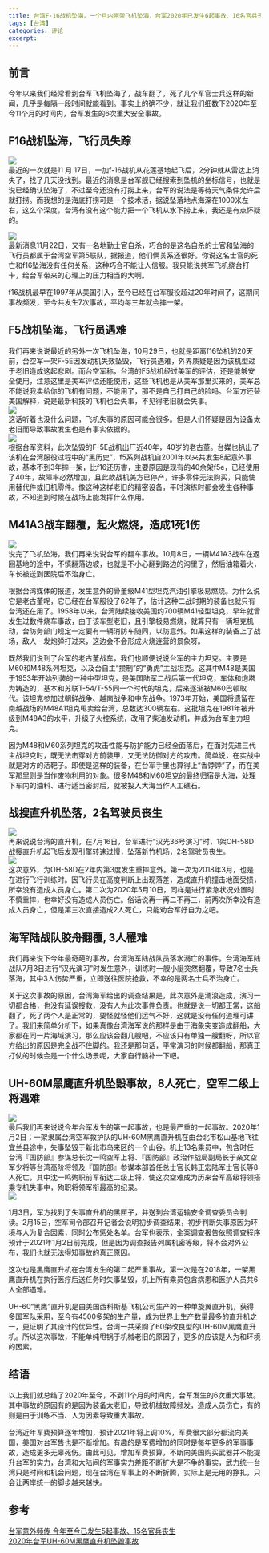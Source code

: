 ```yaml
---
title: 台湾F-16战机坠海，一个月内两架飞机坠海，台军2020年已发生6起事故、16名官兵丧生
tags: [台湾]
categories: 评论
excerpt: 
---
```


## 前言
今年以来我们经常看到台军飞机坠海了，战车翻了，死了几个军官士兵这样的新闻，几乎是每隔一段时间就能看到。事实上的确不少，就让我们细数下2020年至今11个月的时间内，台军发生的6次重大安全事故。

## F16战机坠海，飞行员失踪
![]({{site.url}}/downloads/f5-taiwan/f-16-0.png)    
最近的一次就是11 月 17日，一加f-16战机从花莲基地起飞后，2分钟就从雷达上消失了，找了几天没找到。最近的消息是台军舰已经搜索到坠机的坐标信号，也就是说已经确认坠海了，不过至今还没有打捞上来，台军的说法是等待天气条件允许后就打捞。而我想的是海底打捞可是一个技术活，据说坠落地点海深在1000米左右，这么个深度，台湾有没有这个能力把一个飞机从水下捞上来，我还是有点怀疑的。

![]({{site.url}}/downloads/f5-taiwan/f-16-1.png)    
最新消息11月22日，又有一名地勤士官自杀，巧合的是这名自杀的士官和坠海的飞行员都属于台湾空军第5联队，据报道，他们俩关系还很好。你说这名士官的死亡和f16坠海没有任何关系，这种巧合不能让人信服。我只能说共军飞机绕台打卡，给台军带来的心理上的压力相当的大啊。

f16战机最早在1997年从美国引入，至今已经在台军服役超过20年时间了，这期间事故频发，至今共发生7次事故，平均每三年就会摔一架。

## F5战机坠海，飞行员遇难
我们再来说说最近的另外一次飞机坠海，10月29日，也就是距离f16坠机的20天前，台空军一架F-5E因发动机失效坠毁，飞行员遇难，外界质疑是因为该机型过于老旧造成这起悲剧。而台空军称，台湾的F5战机经过美军的评估，还是能够安全使用，注意这里是美军评估还能使用，这些飞机也是从美军那里买来的，美军总不能说我卖给你的飞机有问题，不能用了，那不是自己打自己的脸吗。台军方还替美国解释，说是最新科技的飞机也会失事，不见得老旧就会失事。  
![]({{site.url}}/downloads/f5-taiwan/f5.png)    
这话听着也没什么问题，飞机失事的原因可能会很多。但是人们怀疑是因为设备太老旧而导致事故发生也是有事实依据的。  
![]({{site.url}}/downloads/f5-taiwan/f5-crash.png)  
根据台军资料，此次坠毁的F-5E战机出厂近40年，40岁的老古董。台媒也扒出了该机在台湾服役过程中的“黑历史”，f5系列战机自2001年以来共发生8起意外事故，基本不到3年摔一架，比f16还历害，主要原因是现有的40余架f5e，已经使用了40年，故障率必然增加，且此款战机美方已停产，许多零件无法购买，只能使用替代件或旧机零件。像这种这样老旧的精密设备，平时演练时都会发生各种事故，不知道到时候在战场上能发挥什么作用。

## M41A3战车翻覆，起火燃烧，造成1死1伤
![]({{site.url}}/downloads/f5-taiwan/m41.png)  
说完了飞机坠海，我们再来说说台军的翻车事故。10月8日，一辆M41A3战车在返回基地的途中，不慎翻落边坡，也就是不小心翻到路边的沟里了，然后油箱着火，车长被送到医院后不治身亡。

根据台湾媒体的报道，发生意外的骨董级M41型坦克汽油引擎极易燃烧。为什么说它是老古董呢，它已经在台军服役了62年了，估计这种二战时期的装备也就只有台湾还在用了。1958年以来，台湾陆续接收美国约700辆M41轻型坦克，早年就曾发生过数件烧车事故，由于该车型老旧，且引擎极易燃烧，就算只有一辆坦克机动，台防务部门规定一定要有一辆消防车随同，以防意外。如果这样的装备上了战场，敌人一发炮弹打过来，这边会不会形成火烧连营的景象呀。

既然我们说到了台军的老古董战车，我们也顺便说说台军的主力坦克。主要是M60和M48系列坦克，以及台自主“攒制”的“勇虎”主战坦克。这其中M48是美国于1953年开始列装的一种中型坦克，是美国陆军二战后第一代坦克，车体和炮塔为铸造的，基本和苏联T-54/T-55同一个时代的坦克，后来逐渐被M60巴顿取代。该坦克参加过朝鲜战争、越南战争和中东战争。1973年开始，美国将遗留在南越战场的M48A1坦克甩卖给台湾，总数达300辆左右。这批坦克在1981年被升级到M48A3的水平，升级了火控系统，改用了柴油发动机，并成为台军主力坦克。

因为M48和M60系列坦克的攻击性能与防护能力已经全面落后，在面对先进三代主战坦克时，既无法击穿对方前装甲，又无法防御对方的攻击。简单说，在实战中就是对方的活靶子。即使是这样的装备，在台军手里也算得上“香饽饽”了，而在美军那里则是当作废物利用的对象。很多M48和M60坦克的最终归宿是大海，处理下车内的油料、进行适当密封后，就被投入大海当作人工礁石。

## 战搜直升机坠落，2名驾驶员丧生
![]({{site.url}}/downloads/f5-taiwan/oh-58d.png)  
再来说说台湾的直升机，在7月16日，台军进行“汉光36号演习”时，1架OH-58D战搜直升机起飞后发现引擎转速过慢，坠落新竹机场，2名驾驶员丧生。  
![]({{site.url}}/downloads/f5-taiwan/oh-58d-event.png)  
这次意外，为OH-58D在2年内第3度发生重摔意外。第一次为2018年3月，也是在进行飞行训练时。因飞行员在高度判断上出现落差，造成直升机撞击地面受损，所幸没有造成人员身亡。第二次为2020年5月10日，同样是进行紧急状况处置时不慎重摔，也幸好没有造成人员伤亡。俗话说再一再二不再三，前两次所幸没有造成人员身亡，但是第三次直接造成2人死亡，只能劝台军好自为之吧。

## 海军陆战队胶舟翻覆, 3人罹难
我们再来说下今年最奇葩的事故，台湾海军陆战队员落水溺亡的事件。台湾海军陆战队7月3日进行“汉光演习”时发生意外，训练时一艘小艇突然翻覆，导致7名士兵落海，其中3人伤势严重，立即送往医院抢救，不幸的是两名士兵不治身亡。

关于这次事故的原因，台湾海军给出的调查结果是，此次意外是涌浪造成，演习一切都合格，也没有延误搜救，没有人为此次事件负责。也就是说一切都正常，这船翻了，死了两个人是正常的，要怪就怪他们运气不好，这就是没有任何道理可讲了。我们来简单分析下，如果真像台湾海军说的那样是由于海象突变造成翻船，大家都在同一片海域演习，那么应该会翻几艘吧，不应该只有单独一艘翻呀，所以官方给出的原因是完全战不住脚的。我还是那句话，平常演习的时候都翻船，那真正打仗的时候会是一个什么场景呢，大家自行脑补一下吧。

## UH-60M黑鹰直升机坠毁事故，8人死亡，空军二级上将遇难
![]({{site.url}}/downloads/f5-taiwan/UH-60M.png)    
最后我们再来说说今年台军发生的第一起事故，也是最严重的一起事故。2020年1月2日；一架隶属台湾空军救护队的UH-60M黑鹰直升机在由台北市松山基地飞往宜兰县途中，失事坠毁于新北市乌来区的一个山谷。机上13名乘员中，包含时任台湾『国防部』参谋总长沈一鸣空军上将、『国防部』政治作战局副局长于亲文空军少将等台湾高阶将领及『国防部』参谋本部首任总士官长韩正宏陆军士官长等8人死亡，其中沈一鸣殉职前军衔达二级上将，使这次空难成为历来台军高级将领搭乘专机失事中，殉职将领军衔最高的纪录。  
![]({{site.url}}/downloads/f5-taiwan/UH-60M-people.png)  
 
1月3日，军方找到了失事直升机的黑匣子，并送到台湾运输安全调查委员会判读。2月15日，空军司令部召开记者会说明初步调查结果，初步判断失事原因为环境与人为复合因素，同时公布惩处名单。台军也表示，全案调查报告依照调查程序预计于2021年1月2日前完成，但是因为调查报告列属机密等级，将不会对外公布，我们也就无法得知事故的真正原因。

这次也是黑鹰直升机在台湾发生的第二起严重事故，第一次是在2018年，一架黑鹰直升机在执行医疗后送任务时失事坠毁，机上所有乘员包含病患和医护人员共6人全部遇难。 

UH-60“黑鹰”直升机是由美国西科斯基飞机公司生产的一种单旋翼直升机，获得多国军队采用，至今有4500多架的生产量，成为世界上生产数量最多的直升机之一，更证明了其设计的优异性。台湾一共采购了60架改良型的UH-60M黑鹰直升机。所以这次事故，不能单纯甩锅于机械老旧的原因了，更多的应该是人为和环境的因素。
## 结语
以上我们就总结了2020年至今，不到11个月的时间内，台军发生的6次重大事故。其中事故的原因有的是因为装备太老旧，导致机械故障频发，造成人员伤亡，有的则是由于训练不当、人为因素导致重大事故。

台湾近年军费预算逐年增加，预计2021年将上调10%，军费很大部分都流向美国，美国对台军售也是不断增加。有趣的是军费增加的同时是每年更多的军事事故，造成更多无辜死伤。由此可见，增加军费预算，不断向美国购买武器并不能提升台军的实力，台湾和大陆间的军事实力差距不断扩大是不争的事实，武力统一台湾只是时间和机会问题，现在台湾在军事上的不断折腾，实际上是无用的挣扎，只会让两岸统一的脚步越来越快。

## 参考 
[台军意外频传 今年至今已发生5起事故、15名官兵丧生](http://www.taiwan.cn/taiwan/jsxw/202010/t20201030_12304134.htm)  
[2020年台军UH-60M黑鹰直升机坠毁事故](https://zh.wikipedia.org/wiki/2020%E5%B9%B4%E4%B8%AD%E8%8F%AF%E6%B0%91%E5%9C%8B%E7%A9%BA%E8%BB%8DUH-60M%E9%BB%91%E9%B7%B9%E7%9B%B4%E5%8D%87%E6%A9%9F%E5%A2%9C%E6%AF%80%E4%BA%8B%E6%95%85)













